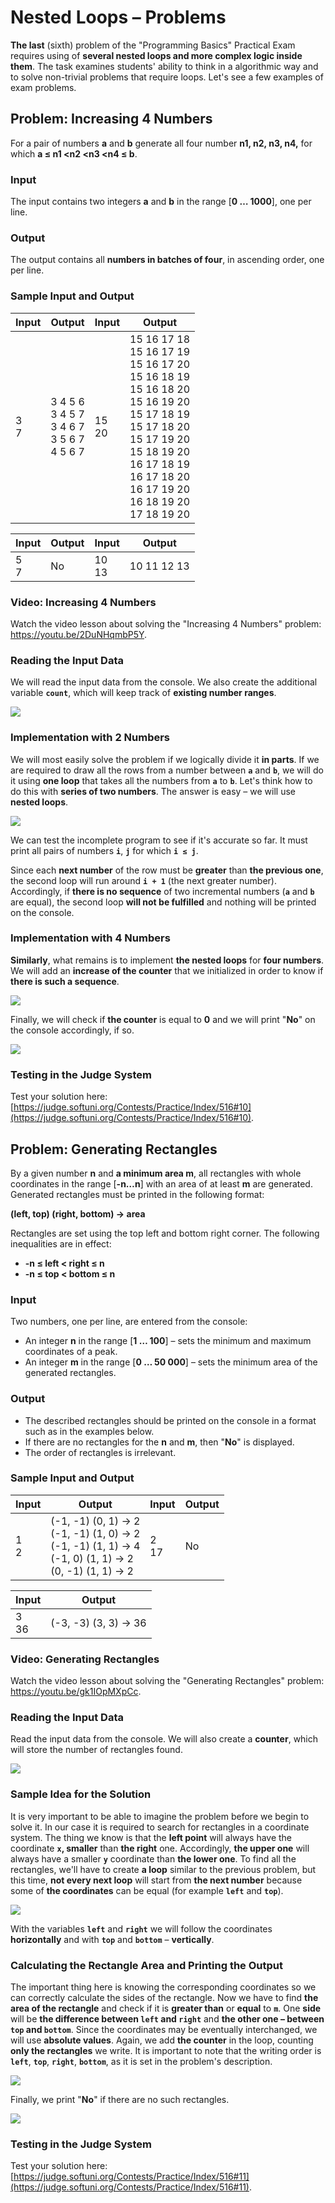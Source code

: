 # Nested Loops – Problems

**The last** (sixth) problem of the "Programming Basics" Practical Exam requires using of **several nested loops and more complex logic inside them**. The task examines students' ability to think in a algorithmic way and to solve non-trivial problems that require loops. Let's see a few examples of exam problems.


## Problem: Increasing 4 Numbers

For a pair of numbers **a** and **b** generate all four number **n1, n2, n3, n4,** for which **a ≤ n1 <n2 <n3 <n4 ≤ b**.

### Input

The input contains two integers **a** and **b** in the range  [**0 … 1000**], one per line.

### Output

The output contains all **numbers in batches of four**, in ascending order, one per line.

### Sample Input and Output

| Input | Output | Input | Output |
| --- | --- | --- | --- |
|3<br>7|3 4 5 6<br>3 4 5 7<br>3 4 6 7<br>3 5 6 7<br>4 5 6 7|15<br>20|15 16 17 18<br>15 16 17 19<br>15 16 17 20<br>15 16 18 19<br>15 16 18 20<br>15 16 19 20<br>15 17 18 19<br>15 17 18 20<br>15 17 19 20<br>15 18 19 20<br>16 17 18 19<br>16 17 18 20<br>16 17 19 20<br>16 18 19 20<br>17 18 19 20<br>|

| Input | Output | Input | Output |
| --- | --- | --- | --- |
|5<br>7|No|10<br>13|10 11 12 13|

### Video: Increasing 4 Numbers

Watch the video lesson about solving the "Increasing 4 Numbers" problem: https://youtu.be/2DuNHqmbP5Y.

### Reading the Input Data

We will read the input data from the console. We also create the additional variable **`count`**, which will keep track of **existing number ranges**.

![](/assets/chapter-8-1-images/11.Increasing-4-numbers-01.png)

### Implementation with 2 Numbers

We will most easily solve the problem if we logically divide it **in parts**. If we are required to draw all the rows from a number between **`a`** and **`b`**, we will do it using **one loop** that takes all the numbers from **`a`** to **`b`**. Let's think how to do this with **series of two numbers**. The answer is easy – we will use **nested loops**.

![](/assets/chapter-8-1-images/11.Increasing-4-numbers-02.png)

We can test the incomplete program to see if it's accurate so far. It must print all pairs of numbers **`i`**, **`j`** for which **`i ≤ j`**.

Since each **next number** of the row must be **greater** than **the previous one**, the second loop will run around **`i + 1`** (the next greater number). Accordingly, if **there is no sequence** of two incremental numbers (**`a`** and **`b`** are equal), the second loop **will not be fulfilled** and nothing will be printed on the console.

### Implementation with 4 Numbers

**Similarly**, what remains is to implement **the nested loops** for **four numbers**. We will add an **increase of the counter** that we initialized in order to know if **there is such a sequence**.

![](/assets/chapter-8-1-images/11.Increasing-4-numbers-03.png)

Finally, we will check if **the counter** is equal to **0** and we will print "**No**" on the console accordingly, if so.

![](/assets/chapter-8-1-images/11.Increasing-4-numbers-04.png)

### Testing in the Judge System

Test your solution here: [https://judge.softuni.org/Contests/Practice/Index/516#10](https://judge.softuni.org/Contests/Practice/Index/516#10).


## Problem: Generating Rectangles

By a given number **n** and **a minimum area m**, all rectangles with whole coordinates in the range [**-n…n**] with an area of at least **m** are generated. Generated rectangles must be printed in the following format:

**(left, top) (right, bottom) -> area**

Rectangles are set using the top left and bottom right corner. The following inequalities are in effect:
-	**-n ≤ left < right ≤ n**
-	**-n ≤ top < bottom ≤ n**

### Input

Two numbers, one per line, are entered from the console:

- An integer **n** in the range [**1 … 100**] – sets the minimum and maximum coordinates of a peak.
- An integer **m** in the range [**0 … 50 000**] – sets the minimum area of the generated rectangles.

### Output

- The described rectangles should be printed on the console in a format such as in the examples below.
- If there are no rectangles for the **n** and **m**, then "**No**" is displayed.
- The order of rectangles is irrelevant.

### Sample Input and Output

| Input | Output | Input | Output |
| --- | --- | --- | --- |
|1<br>2|(-1, -1) (0, 1) -> 2<br>(-1, -1) (1, 0) -> 2<br>(-1, -1) (1, 1) -> 4<br>(-1, 0) (1, 1) -> 2<br>(0, -1) (1, 1) -> 2|2<br>17|No|

| Input | Output |
| --- | --- |
|3<br>36|(-3, -3) (3, 3) -> 36|

### Video: Generating Rectangles

Watch the video lesson about solving the "Generating Rectangles" problem: https://youtu.be/gk1IOpMXpCc.

### Reading the Input Data

Read the input data from the console. We will also create a **counter**, which will store the number of rectangles found.

![](/assets/chapter-8-1-images/12.Generating-rectangles-01.png)

### Sample Idea for the Solution

It is very important to be able to imagine the problem before we begin to solve it. In our case it is required to search for rectangles in a coordinate system. The thing we know is that the **left point** will always have the coordinate **`x`, smaller** than **the right** one. Accordingly, **the upper one** will always have a smaller **`y`** coordinate than **the lower one**. To find all the rectangles, we'll have to create **a loop** similar to the previous problem, but this time, **not every next loop** will start from **the next number** because some of **the coordinates** can be equal (for example **`left`** and **`top`**).

![](/assets/chapter-8-1-images/12.Generating-rectangles-02.png)

With the variables **`left`** and **`right`** we will follow the coordinates **horizontally** and with **`top`** and **`bottom`** – **vertically**.

### Calculating the Rectangle Area and Printing the Output

The important thing here is knowing the corresponding coordinates so we can correctly calculate the sides of the rectangle. Now we have to find **the area of the rectangle** and check if it is **greater than** or **equal** to **`m`**. One **side** will be **the difference between `left` and `right`** and **the other one – between `top` and `bottom`**. Since the coordinates may be eventually interchanged, we will use **absolute values**. Again, we add **the counter** in the loop, counting **only the rectangles** we write. It is important to note that the writing order is **`left`**, **`top`**, **`right`**, **`bottom`**, as it is set in the problem's description.

![](/assets/chapter-8-1-images/12.Generating-rectangles-03.png)

Finally, we print "**No**" if there are no such rectangles.

![](/assets/chapter-8-1-images/12.Generating-rectangles-04.png)

### Testing in the Judge System

Test your solution here: [https://judge.softuni.org/Contests/Practice/Index/516#11](https://judge.softuni.org/Contests/Practice/Index/516#11).
